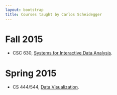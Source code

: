 ```yaml
---
layout: bootstrap
title: Courses taught by Carlos Scheidegger
---
```


# Fall 2015

- CSC 630, [Systems for Interactive Data Analysis](http://cscheid.net/courses/fal15/cs630).

# Spring 2015

- CS 444/544,
  [Data Visualization](http://cscheid.net/courses/spr15/cs444).
  
  
